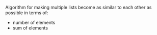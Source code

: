 Algorithm for making multiple lists become as similar to each other as possible in terms of:
- number of elements
- sum of elements
